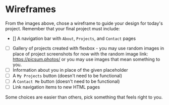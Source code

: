 # Wireframes

From the images above, chose a wireframe to guide your design for today's project. Remember that your final project must include:

- []  A navigation bar with `About`, `Projects`, and `Contact` pages
- [ ]  Gallery of projects created with flexbox - you may use random images in place of project screenshots for now with the random image link: https://picsum.photos/ or you may use images that mean something to you.
- [ ]  Information about you in place of the given placeholder
- [ ]  A `My Projects` button (doesn't need to be functional)
- [ ]  A `Contact Me` button (doesn't need to be functional)
- [ ]  Link navigation items to new HTML pages

Some choices are easier than others, pick something that feels right to you. 